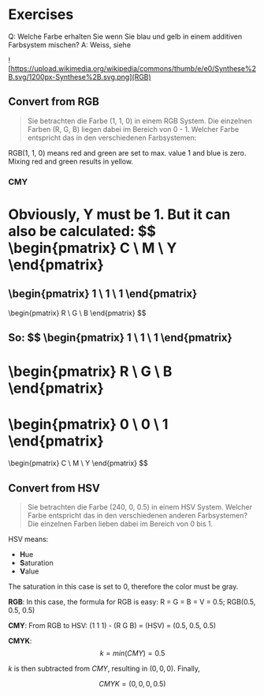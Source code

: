 # Exercises

Q: Welche Farbe erhalten Sie wenn Sie blau und gelb in einem additiven Farbsystem mischen?
A: Weiss, siehe

![https://upload.wikimedia.org/wikipedia/commons/thumb/e/e0/Synthese%2B.svg/1200px-Synthese%2B.svg.png](RGB)

## Convert from RGB
> Sie betrachten die Farbe (1, 1, 0) in einem RGB System. Die einzelnen Farben (R, G, B) liegen dabei im Bereich von 0 - 1. Welcher Farbe entspricht das in den verschiedenen Farbsystemen:

RGB(1, 1, 0) means red and green are set to max. value $1$ and blue is zero.
Mixing red and green results in yellow.

### CMY

Obviously, Y must be 1. But it can also be calculated:
$$
\begin{pmatrix}
C \\
M \\
Y
\end{pmatrix}
=
\begin{pmatrix}
1 \\
1 \\
1
\end{pmatrix}
-
\begin{pmatrix}
R \\
G \\
B
\end{pmatrix}
$$

So:
$$
\begin{pmatrix}
1 \\
1 \\
1
\end{pmatrix}
-
\begin{pmatrix}
R \\
G \\
B
\end{pmatrix}
=
\begin{pmatrix}
0 \\
0 \\
1
\end{pmatrix}
=
\begin{pmatrix}
C \\
M \\
Y
\end{pmatrix}
$$


## Convert from HSV
> Sie betrachten die Farbe (240, 0, 0.5) in einem HSV System. 
> Welcher Farbe entspricht das in den verschiedenen anderen Farbsystemen? Die einzelnen Farben lieben dabei im Bereich von 0 bis 1.

HSV means:
- **H**ue
- **S**aturation
- **V**alue

The saturation in this case is set to 0, therefore the color must be gray.

**RGB**:
In this case, the formula for RGB is easy: R = G = B = V = 0.5; RGB(0.5, 0.5, 0.5)

**CMY**:
From RGB to HSV: (1 1 1) - (R G B) = (HSV) = (0.5, 0.5, 0.5)

**CMYK**:
$$
k = min(CMY) = 0.5
$$

$k$ is then subtracted from $CMY$, resulting in $(0, 0, 0)$. Finally,

$$
CMYK = (0, 0, 0, 0.5)
$$
